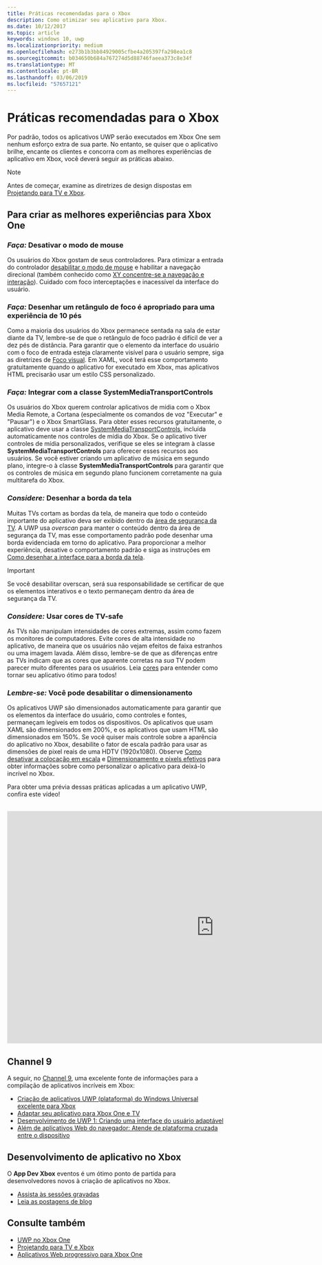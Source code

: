 ```yaml
---
title: Práticas recomendadas para o Xbox
description: Como otimizar seu aplicativo para Xbox.
ms.date: 10/12/2017
ms.topic: article
keywords: windows 10, uwp
ms.localizationpriority: medium
ms.openlocfilehash: e273b1b3bb84929005cfbe4a205397fa298ea1c8
ms.sourcegitcommit: b034650b684a767274d5d88746faeea373c8e34f
ms.translationtype: MT
ms.contentlocale: pt-BR
ms.lasthandoff: 03/06/2019
ms.locfileid: "57657121"
---
```

# <a name="xbox-best-practices"></a>Práticas recomendadas para o Xbox

Por padrão, todos os aplicativos UWP serão executados em Xbox One sem nenhum esforço extra de sua parte. No entanto, se quiser que o aplicativo brilhe, encante os clientes e concorra com as melhores experiências de aplicativo em Xbox, você deverá seguir as práticas abaixo.
  > [!NOTE]
  > Antes de começar, examine as diretrizes de design dispostas em [Projetando para TV e Xbox](../design/devices/designing-for-tv.md).   

## <a name="to-build-the-best-experiences-for-xbox-one"></a>Para criar as melhores experiências para Xbox One

### <a name="do-turn-off-mouse-mode"></a>*Faça:* Desativar o modo de mouse

Os usuários do Xbox gostam de seus controladores. Para otimizar a entrada do controlador [desabilitar o modo de mouse](how-to-disable-mouse-mode.md) e habilitar a navegação direcional (também conhecido como [XY concentre-se a navegação e interação](../design/input/gamepad-and-remote-interactions.md#xy-focus-navigation-and-interaction)). Cuidado com foco interceptações e inacessível da interface do usuário.

### <a name="do-draw-a-focus-rectangle-that-is-appropriate-for-a-10-foot-experience"></a>*Faça:* Desenhar um retângulo de foco é apropriado para uma experiência de 10 pés

Como a maioria dos usuários do Xbox permanece sentada na sala de estar diante da TV, lembre-se de que o retângulo de foco padrão é difícil de ver a dez pés de distância. Para garantir que o elemento da interface do usuário com o foco de entrada esteja claramente visível para o usuário sempre, siga as diretrizes de [Foco visual](../design/input/gamepad-and-remote-interactions.md#focus-visual). Em XAML, você terá esse comportamento gratuitamente quando o aplicativo for executado em Xbox, mas aplicativos HTML precisarão usar um estilo CSS personalizado.

### <a name="do-integrate-with-the-systemmediatransportcontrols-class"></a>*Faça:* Integrar com a classe SystemMediaTransportControls

Os usuários do Xbox querem controlar aplicativos de mídia com o Xbox Media Remote, a Cortana (especialmente os comandos de voz "Executar" e "Pausar") e o Xbox SmartGlass. Para obter esses recursos gratuitamente, o aplicativo deve usar a classe [SystemMediaTransportControls](https://msdn.microsoft.com/library/windows/apps/windows.media.systemmediatransportcontrols.aspx), incluída automaticamente nos controles de mídia do Xbox. Se o aplicativo tiver controles de mídia personalizados, verifique se eles se integram à classe **SystemMediaTransportControls** para oferecer esses recursos aos usuários. Se você estiver criando um aplicativo de música em segundo plano, integre-o à classe **SystemMediaTransportControls** para garantir que os controles de música em segundo plano funcionem corretamente na guia multitarefa do Xbox.

<!-- ### *Do:* Use adaptive UI to account for snapped apps
One of the unique features of Xbox One is that users can snap apps such as Cortana next to any other app, so your app should respond gracefully when it runs in *fill mode*. Implement [adaptive UI](../get-started/universal-application-platform-guide.md#design-adaptive-ui-with-adaptive-panels) and make sure to test your app during development by snapping an app next to it. -->

### <a name="consider-draw-to-the-edge-of-the-screen"></a>*Considere:* Desenhar a borda da tela

Muitas TVs cortam as bordas da tela, de maneira que todo o conteúdo importante do aplicativo deva ser exibido dentro da [área de segurança da TV](../design/devices/designing-for-tv.md#tv-safe-area). A UWP usa *overscan* para manter o conteúdo dentro da área de segurança da TV, mas esse comportamento padrão pode desenhar uma borda evidenciada em torno do aplicativo. Para proporcionar a melhor experiência, desative o comportamento padrão e siga as instruções em [Como desenhar a interface para a borda da tela](turn-off-overscan.md).
> [!IMPORTANT]
  > Se você desabilitar overscan, será sua responsabilidade se certificar de que os elementos interativos e o texto permaneçam dentro da área de segurança da TV. 

### <a name="consider-use-tv-safe-colors"></a>*Considere:* Usar cores de TV-safe

As TVs não manipulam intensidades de cores extremas, assim como fazem os monitores de computadores. Evite cores de alta intensidade no aplicativo, de maneira que os usuários não vejam efeitos de faixa estranhos ou uma imagem lavada. Além disso, lembre-se de que as diferenças entre as TVs indicam que as cores que aparente corretas na *sua* TV podem parecer muito diferentes para os usuários. Leia [cores](../design/devices/designing-for-tv.md#colors) para entender como tornar seu aplicativo ótimo para todos!

### <a name="remember-you-can-disable-scaling"></a>*Lembre-se:* Você pode desabilitar o dimensionamento

Os aplicativos UWP são dimensionados automaticamente para garantir que os elementos da interface do usuário, como controles e fontes, permaneçam legíveis em todos os dispositivos. Os aplicativos que usam XAML são dimensionados em 200%, e os aplicativos que usam HTML são dimensionados em 150%. Se você quiser mais controle sobre a aparência do aplicativo no Xbox, desabilite o fator de escala padrão para usar as dimensões de pixel reais de uma HDTV (1920x1080). Observe [Como desativar a colocação em escala](disable-scaling.md) e [Dimensionamento e pixels efetivos](../design/basics/design-and-ui-intro.md#effective-pixels-and-scaling) para obter informações sobre como personalizar o aplicativo para deixá-lo incrível no Xbox.

Para obter uma prévia dessas práticas aplicadas a um aplicativo UWP, confira este vídeo!
</br>
</br>
<iframe src="https://channel9.msdn.com/Blogs/One-Dev-Minute/Tailoring-your-UWP-app-for-Xbox/player" width="960" height="540" allowFullScreen frameBorder="0"></iframe>

## <a name="channel-9"></a>Channel 9

A seguir, no [Channel 9](https://channel9.msdn.com/), uma excelente fonte de informações para a compilação de aplicativos incríveis em Xbox:

- [Criação de aplicativos UWP (plataforma) do Windows Universal excelente para Xbox](https://channel9.msdn.com/Events/Build/2016/B883)
- [Adaptar seu aplicativo para Xbox One e TV](https://channel9.msdn.com/Events/Build/2016/T651-R1)
- [Desenvolvimento de UWP 1: Criando uma interface do usuário adaptável](https://channel9.msdn.com/Events/Build/2016/L724-R1)
- [Além de aplicativos Web do navegador: Atende de plataforma cruzada entre o dispositivo](https://channel9.msdn.com/Events/Build/2016/B888)

## <a name="app-dev-on-xbox"></a>Desenvolvimento de aplicativo no Xbox

O **App Dev Xbox** eventos é um ótimo ponto de partida para desenvolvedores novos à criação de aplicativos no Xbox.

* [Assista às sessões gravadas](https://developer.microsoft.com/windows/projects/campaigns/app-dev-on-xbox-event#WatchNow)
* [Leia as postagens de blog](https://developer.microsoft.com/windows/projects/campaigns/app-dev-on-xbox-event#BlogSeries)

## <a name="see-also"></a>Consulte também

- [UWP no Xbox One](index.md)
- [Projetando para TV e Xbox](../design/devices/designing-for-tv.md)
- [Aplicativos Web progressivo para Xbox One](https://docs.microsoft.com/en-us/microsoft-edge/progressive-web-apps/xbox-considerations)
